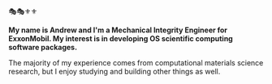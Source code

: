 🎭🎭⚜️⚜️

**My name is Andrew and I'm a Mechanical Integrity Engineer for ExxonMobil. My interest is in developing OS scientific computing software packages.**
  
The majority of my experience comes from computational materials science research, but I enjoy studying and building other things as well.
  
  
